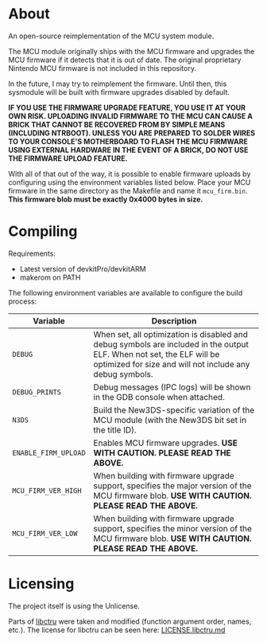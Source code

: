# About

An open-source reimplementation of the MCU system module.

The MCU module originally ships with the MCU firmware and upgrades the MCU firmware if it detects that it is out of date. The original proprietary Nintendo MCU firmware is not included in this repository.

In the future, I may try to reimplement the firmware. Until then, this sysmodule will be built with firmware upgrades disabled by default.

**IF YOU USE THE FIRMWARE UPGRADE FEATURE, YOU USE IT AT YOUR OWN RISK. UPLOADING INVALID FIRMWARE TO THE MCU CAN CAUSE A BRICK THAT CANNOT BE RECOVERED FROM BY SIMPLE MEANS (INCLUDING NTRBOOT). UNLESS YOU ARE PREPARED TO SOLDER WIRES TO YOUR CONSOLE'S MOTHERBOARD TO FLASH THE MCU FIRMWARE USING EXTERNAL HARDWARE IN THE EVENT OF A BRICK, DO NOT USE THE FIRMWARE UPLOAD FEATURE.**

With all of that out of the way, it is possible to enable firmware uploads by configuring using the environment variables listed below. Place your MCU firmware in the same directory as the Makefile and name it `mcu_firm.bin`. **This firmware blob must be exactly 0x4000 bytes in size.**

# Compiling

Requirements:
- Latest version of devkitPro/devkitARM
- makerom on PATH

The following environment variables are available to configure the build process:

| Variable             | Description                                                                                                                                                                       |
|----------------------|-----------------------------------------------------------------------------------------------------------------------------------------------------------------------------------|
| `DEBUG`              | When set, all optimization is disabled and debug symbols are included in the output ELF. When not set, the ELF will be optimized for size and will not include any debug symbols. |
| `DEBUG_PRINTS`       | Debug messages (IPC logs) will be shown in the GDB console when attached.                                                                                                         |
| `N3DS`               | Build the New3DS-specific variation of the MCU module (with the New3DS bit set in the title ID).                                                                                  |
| `ENABLE_FIRM_UPLOAD` | Enables MCU firmware upgrades. **USE WITH CAUTION. PLEASE READ THE ABOVE.**                                                                                                       |
| `MCU_FIRM_VER_HIGH`  | When building with firmware upgrade support, specifies the major version of the MCU firmware blob. **USE WITH CAUTION. PLEASE READ THE ABOVE.**                                   |
| `MCU_FIRM_VER_LOW`   | When building with firmware upgrade support, specifies the minor version of the MCU firmware blob. **USE WITH CAUTION. PLEASE READ THE ABOVE.**                                   |

# Licensing

The project itself is using the Unlicense.

Parts of [libctru](https://github.com/devkitPro/libctru) were taken and modified (function argument order, names, etc.). The license for libctru can be seen here: [LICENSE.libctru.md](/LICENSE.libctru.md)
